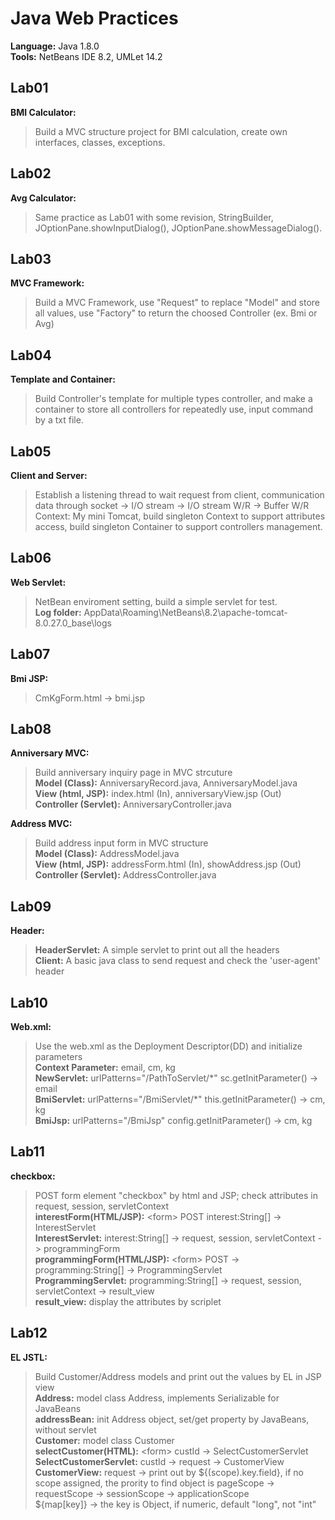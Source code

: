 # Java Web Practices

**Language:** Java 1.8.0  
**Tools:** NetBeans IDE 8.2, UMLet 14.2  

## Lab01
**BMI Calculator:**
>Build a MVC structure project for BMI calculation, create own interfaces, classes, exceptions.  

## Lab02
**Avg Calculator:**
>Same practice as Lab01 with some revision, StringBuilder, JOptionPane.showInputDialog(), JOptionPane.showMessageDialog().

## Lab03
**MVC Framework:**
>Build a MVC Framework, use "Request" to replace "Model" and store all values, use "Factory" to return the choosed Controller (ex. Bmi or Avg)

## Lab04
**Template and Container:**
>Build Controller's template for multiple types controller, and make a container to store all controllers for repeatedly use, input command by a txt file.  

## Lab05
**Client and Server:**
>Establish a listening thread to wait request from client, communication data through socket -> I/O stream -> I/O stream W/R -> Buffer W/R  
Context: My mini Tomcat, build singleton Context to support attributes access, build singleton Container to support controllers management.  

## Lab06
**Web Servlet:**
>NetBean enviroment setting, build a simple servlet for test.  
**Log folder:** AppData\Roaming\NetBeans\8.2\apache-tomcat-8.0.27.0_base\logs  

## Lab07
**Bmi JSP:**
>CmKgForm.html -> bmi.jsp  

## Lab08
**Anniversary MVC:**
>Build anniversary inquiry page in MVC strcuture  
**Model (Class):** AnniversaryRecord.java, AnniversaryModel.java  
**View (html, JSP):** index.html (In),  anniversaryView.jsp (Out)  
**Controller (Servlet):** AnniversaryController.java  

**Address MVC:**
>Build address input form in MVC structure  
**Model (Class):** AddressModel.java  
**View (html, JSP):** addressForm.html (In), showAddress.jsp (Out)  
**Controller (Servlet):** AddressController.java  

## Lab09
**Header:**
>**HeaderServlet:** A simple servlet to print out all the headers  
**Client:** A basic java class to send request and check the 'user-agent' header  

## Lab10
**Web.xml:**
>Use the web.xml as the Deployment Descriptor(DD) and initialize parameters  
**Context Parameter:** email, cm, kg  
**NewServlet:** urlPatterns="/PathToServlet/\*" sc.getInitParameter() -> email  
**BmiServlet:** urlPatterns="/BmiServlet/\*" this.getInitParameter() -> cm, kg  
**BmiJsp:** urlPatterns="/BmiJsp" config.getInitParameter() -> cm, kg  

## Lab11
**checkbox:**  
>POST form element "checkbox" by html and JSP; check attributes in request, session, servletContext  
**interestForm(HTML/JSP):** \<form> POST interest:String[] -> InterestServlet  
**InterestServlet:** interest:String[] -> request, session, servletContext -> programmingForm  
**programmingForm(HTML/JSP):** \<form> POST -> programming:String[] -> ProgrammingServlet  
**ProgrammingServlet:** programming:String[] -> request, session, servletContext -> result_view  
**result_view:** display the attributes by scriplet  

## Lab12
**EL JSTL:**
>Build Customer/Address models and print out the values by EL in JSP view  
**Address:** model class Address, implements Serializable for JavaBeans  
**addressBean:** init Address object, set/get property by JavaBeans, without servlet  
**Customer:** model class Customer  
**selectCustomer(HTML):** \<form> custId -> SelectCustomerServlet  
**SelectCustomerServlet:** custId -> request -> CustomerView  
**CustomerView:** request -> print out by ${(scope).key.field}, if no scope assigned, the prority to find object is pageScope -> requestScope -> sessionScope -> applicationScope  
${map[key]} -> the key is Object, if numeric, default "long", not "int"  

